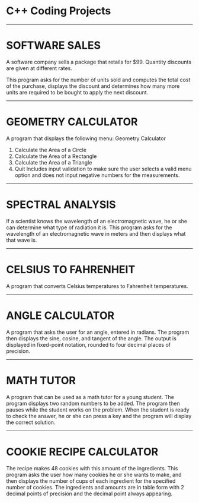 # C++ Coding Projects



--------------------------------------------------------------------------------------------------------------------------------

# SOFTWARE SALES

A software company sells a package that retails for $99. Quantity discounts are given at different rates.

This program asks for the number of units sold and computes the total cost of the purchase, displays the discount and determines how many more units are required to be bought to apply the next discount.

--------------------------------------------------------------------------------------------------------------------------------

# GEOMETRY CALCULATOR

A program  that displays the following menu:
Geometry Calculator
1.	Calculate the Area of a Circle
2.	Calculate the Area of a Rectangle
3.	Calculate the Area of a Triangle
4.	Quit
Includes input validation to make sure the user selects a valid menu option and does not input negative numbers for the measurements.

--------------------------------------------------------------------------------------------------------------------------------

# SPECTRAL ANALYSIS

If a scientist knows the wavelength of an electromagnetic wave, he or she can determine what type of radiation it is. 
This program asks for the wavelength of an electromagnetic wave in meters and then displays 
what that wave is. 

--------------------------------------------------------------------------------------------------------------------------------

# CELSIUS TO FAHRENHEIT

A program that converts Celsius temperatures to Fahrenheit temperatures.

--------------------------------------------------------------------------------------------------------------------------------

# ANGLE CALCULATOR

A program that asks the user for an angle, entered in radians. The program then displays the sine, cosine, and tangent of the angle. The output is displayed in fixed-point notation, rounded to four decimal places of precision.

--------------------------------------------------------------------------------------------------------------------------------

# MATH TUTOR

A program that can be used as a math tutor for a young student. The program displays two random numbers to be added. The program then pauses while the student works on the problem. When the student is ready to check the answer, he or she can press a key and the program will display the correct solution.

--------------------------------------------------------------------------------------------------------------------------------

# COOKIE RECIPE CALCULATOR

The recipe makes 48 cookies with this amount of the ingredients. This program asks the user how many cookies he or she wants to make, and then displays the number of cups of each ingredient for the specified number of cookies.  The ingredients and amounts are in table form with 2 decimal points of precision and the decimal point always appearing. 
